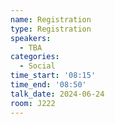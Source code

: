 ```yaml
---
name: Registration
type: Registration
speakers:
  - TBA
categories:
  - Social
time_start: '08:15'
time_end: '08:50'
talk_date: 2024-06-24
room: J222
---
```

